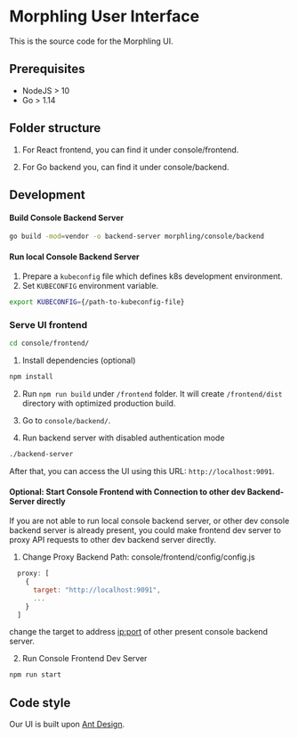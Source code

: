 # Morphling User Interface

This is the source code for the Morphling UI.

## Prerequisites

- NodeJS > 10
- Go > 1.14

## Folder structure

1. For React frontend, you can find it under console/frontend.

2. For Go backend you, can find it under console/backend.

## Development

#### Build Console Backend Server
```bash
go build -mod=vendor -o backend-server morphling/console/backend
```
#### Run local Console Backend Server

1. Prepare a `kubeconfig` file which defines k8s development environment.
2. Set `KUBECONFIG` environment variable.
```bash
export KUBECONFIG={/path-to-kubeconfig-file} 
```


### Serve UI frontend
```bash
cd console/frontend/
```
1. Install dependencies (optional)
```bash
npm install
```

2. Run `npm run build` under `/frontend` folder. It will create `/frontend/dist` directory with optimized production build.

2. Go to `console/backend/`.

3. Run backend server with disabled authentication mode
```bash
./backend-server 
```

After that, you can access the UI using this URL: `http://localhost:9091`.

#### Optional: Start Console Frontend with Connection to other dev Backend-Server directly
If you are not able to run local console backend server, or other dev console backend server is already present, you could make frontend dev server to proxy API requests to other dev backend server directly.

1. Change Proxy Backend
Path: console/frontend/config/config.js
```javascript
  proxy: [
    {
      target: "http://localhost:9091",
      ...
    }
  ]
```
change the target to address <ip:port> of other present console backend server.

2. Run Console Frontend Dev Server
```bash
npm run start
```

## Code style

Our UI is built upon [Ant Design](https://ant.design/). 


